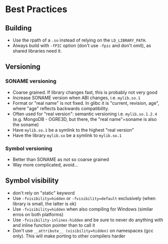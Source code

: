 # Best Practices

## Building

- Use the rpath of a `.so` instead of relying on the `LD_LIBRARY_PATH`.
- Always build with `-fPIC` option (don't use `-fpic` and don't omit), as shared libraries need it.

## Versioning

### SONAME versioning

- Coarse grained. If library changes fast, this is probably not very good
- Increase SONAME version when ABI changes, i.e. `mylib.so.1`
- Format or "real name" is not fixed. In glibc it is "current, revision, age", where "age" reflects backwards compatibility.
- Often used for "real version": semantic versioning i.e. `mylib.so.1.2.4` (e.g. MongoDB - OGRE3D, but there, the "real name"=soname is also the soname)
- Have `mylib.so.1` be a symlink to the highest "real version"
- Have the library `mylib.so` be a symlink to `mylib.so.1`

### Symbol versioning

- Better than SONAME as not so coarse grained
- Way more complicated, avoid...

## Symbol visibility

- don't rely on "static" keyword
- Use `-fvisibility=hidden` or `-fvisibility=default` exclusively (when library is small, the latter is ok)
- Use `-fvisibility=hidden` when also compiling for Windows (similar erros on both platforms)
- Use `-fvisibility-inlines-hidden` and be sure to never do anything with and inline function pointer than to call it
- Don't use `__attribute__ (visibility=hidden)` on namespaces (gcc only). This will make porting to other compilers harder